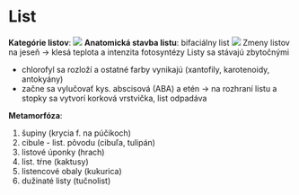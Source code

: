 # List
**Kategórie listov**:
![](kategórie-listov.png)
**Anatomická stavba listu**: bifaciálny list
![](stavba-bifaciálneho-listu.png)
Zmeny listov na jeseň -> klesá teplota a intenzita fotosyntézy
Listy sa stávajú zbytočnými 
- chlorofyl sa rozloží a ostatné farby vynikajú (xantofily, karotenoidy, antokyány)
- začne sa vylučovať kys. abscisová (ABA) a etén -> na rozhraní listu a stopky sa vytvorí korková vrstvička, list odpadáva

**Metamorfóza**:
1. šupiny (krycia f. na púčikoch)
2. cibule - list. pôvodu (cibuľa, tulipán)
3. listové úponky (hrach)
4. list. tŕne (kaktusy)
5. listencové obaly (kukurica)
6. dužinaté listy (tučnolist)